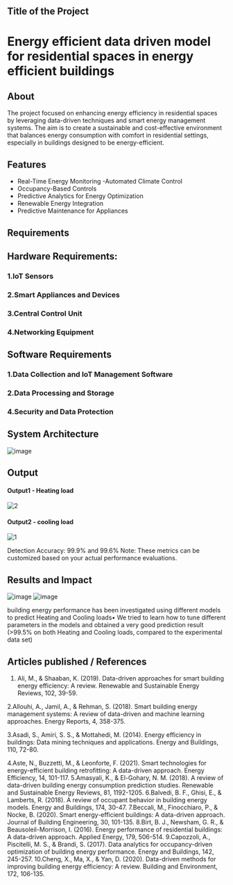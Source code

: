 ## Title of the Project
 # Energy efficient data driven model for residential spaces in energy efficient buildings


## About
<!--Detailed Description about the project-->
The project focused on enhancing energy efficiency in residential spaces by leveraging data-driven techniques and smart energy management systems. The aim is to create a sustainable and cost-effective environment that balances energy consumption with comfort in residential settings, especially in buildings designed to be energy-efficient.

## Features
<!--List the features of the project as shown below-->
- Real-Time Energy Monitoring
-Automated Climate Control
- Occupancy-Based Controls
- Predictive Analytics for Energy Optimization
- Renewable Energy Integration
- Predictive Maintenance for Appliances

## Requirements
<!--List the requirements of the project as shown below-->
## Hardware Requirements:
### 1.IoT Sensors
### 2.Smart Appliances and Devices
### 3.Central Control Unit 
### 4.Networking Equipment

## Software Requirements
### 1.Data Collection and IoT Management Software
### 2.Data Processing and Storage
### 4.Security and Data Protection
## System Architecture
<!--Embed the system architecture diagram as shown below-->

![image](https://github.com/user-attachments/assets/7fd36c1a-655d-4db1-8d1d-87b1daa0ca85)


## Output

<!--Embed the Output picture at respective places as shown below as shown below-->
#### Output1 - Heating load
![2](https://github.com/user-attachments/assets/a7ba23a5-7b27-496c-9224-85e66799a3c7)



#### Output2 - cooling load
![1](https://github.com/user-attachments/assets/548f6f60-7ef0-44e8-a8d5-7b98a2654602)


Detection Accuracy:  99.9% and 99.6%
Note: These metrics can be customized based on your actual performance evaluations.


## Results and Impact
<!--Give the results and impact as shown below-->
![image](https://github.com/user-attachments/assets/61c95fe6-e081-4336-86e5-e75dbd120089)
![image](https://github.com/user-attachments/assets/7e126b1d-9b4e-4d7c-ae90-5759facb929c)

building energy performance has been investigated using different models to predict Heating and Cooling loads• We tried to learn how to tune different parameters in the models and obtained a very good prediction result (>99.5% on both Heating and Cooling loads, compared to the experimental data set)


## Articles published / References
 1. Ali, M., & Shaaban, K. (2019). Data-driven approaches for smart building energy efficiency: A review. Renewable and Sustainable Energy Reviews, 102, 39-59.

2.Allouhi, A., Jamil, A., & Rehman, S. (2018). Smart building energy management systems: A review of data-driven and machine learning approaches. Energy Reports, 4, 358-375.

3.Asadi, S., Amiri, S. S., & Mottahedi, M. (2014). Energy efficiency in buildings: Data mining techniques and applications. Energy and Buildings, 110, 72-80.

4.Aste, N., Buzzetti, M., & Leonforte, F. (2021). Smart technologies for energy-efficient building retrofitting: A data-driven approach. Energy Efficiency, 14, 101-117.
5.Amasyali, K., & El-Gohary, N. M. (2018). A review of data-driven building energy consumption prediction studies. Renewable and Sustainable Energy Reviews, 81, 1192-1205.
6.Balvedi, B. F., Ghisi, E., & Lamberts, R. (2018). A review of occupant behavior in building energy models. Energy and Buildings, 174, 30-47.
7.Beccali, M., Finocchiaro, P., & Nocke, B. (2020). Smart energy-efficient buildings: A data-driven approach. Journal of Building Engineering, 30, 101-135.
8.Birt, B. J., Newsham, G. R., & Beausoleil-Morrison, I. (2016). Energy performance of residential buildings: A data-driven approach. Applied Energy, 179, 506-514.
9.Capozzoli, A., Piscitelli, M. S., & Brandi, S. (2017). Data analytics for occupancy-driven optimization of building energy performance. Energy and Buildings, 142, 245-257.
10.Cheng, X., Ma, X., & Yan, D. (2020). Data-driven methods for improving building energy efficiency: A review. Building and Environment, 172, 106-135.




